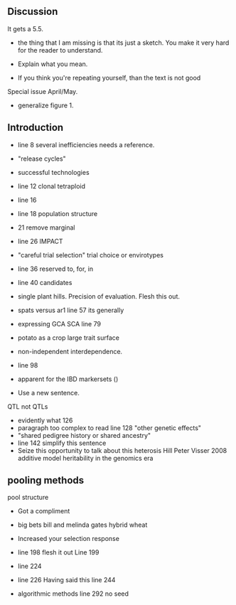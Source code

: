 ## Discussion

It gets a 5.5.

- the thing that I am missing is that its just a sketch. You make it very hard for the reader to understand.
- Explain what you mean.

- If you think you're repeating yourself, than the text is not good

Special issue April/May.

- generalize figure 1.

## Introduction

- line 8 several inefficiencies needs a reference.
- "release cycles"
- successful technologies

- line 12 clonal tetraploid
- line 16
- line 18 population structure
- 21 remove marginal
- line 26 IMPACT
- "careful trial selection" trial choice or envirotypes
- line 36 reserved to, for, in
- line 40 candidates
- single plant hills. Precision of evaluation. Flesh this out.

- spats versus ar1
line 57 its generally
- expressing GCA SCA line 79
- potato as a crop
large trait surface
- non-independent interdependence.
- line 98
- apparent for the IBD markersets ()
- Use a new sentence.

QTL not QTLs

- evidently what 126
- paragraph too complex to read
line 128 "other genetic effects"
- "shared pedigree history or shared ancestry"
- line 142 simplify this sentence
- Seize this opportunity to talk about this heterosis
Hill Peter Visser 2008 additive model heritability in the genomics era

## pooling methods

pool structure

- Got a compliment

- big bets bill and melinda gates hybrid wheat

- Increased your selection response
- line 198 flesh it out
Line 199

- line 224
- line 226 
Having said this line 244
- algorithmic methods
line 292 no seed
